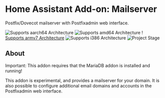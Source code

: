 # Home Assistant Add-on: Mailserver

Postfix/Dovecot mailserver with Postfixadmin web interface.

![Supports aarch64 Architecture][aarch64-shield] ![Supports amd64 Architecture][amd64-shield] !
[Supports armv7 Architecture][armv7-shield] ![Supports i386 Architecture][i386-shield] 
![Project Stage][project-stage-shield]

## About

Important: This addon requires that the MariaDB addon is installed and running!

This addon is experimental, and provides a mailserver for your domain.
It is also possible to configure additional email domains and accounts in the Postfixadmin 
web interface.

[aarch64-shield]: https://img.shields.io/badge/aarch64-yes-green.svg
[amd64-shield]: https://img.shields.io/badge/amd64-yes-green.svg
[armhf-shield]: https://img.shields.io/badge/armhf-yes-green.svg
[armv7-shield]: https://img.shields.io/badge/armv7-yes-green.svg
[i386-shield]: https://img.shields.io/badge/i386-yes-green.svg
[project-stage-shield]: https://img.shields.io/badge/project%20stage-experimental-yellow.svg

